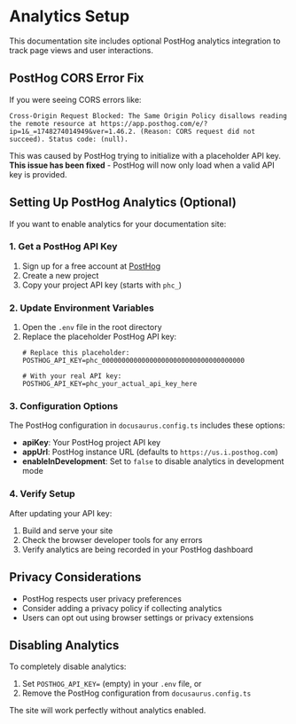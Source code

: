 # Analytics Setup

This documentation site includes optional PostHog analytics integration to track page views and user interactions.

## PostHog CORS Error Fix

If you were seeing CORS errors like:
```
Cross-Origin Request Blocked: The Same Origin Policy disallows reading the remote resource at https://app.posthog.com/e/?ip=1&_=1748274014949&ver=1.46.2. (Reason: CORS request did not succeed). Status code: (null).
```

This was caused by PostHog trying to initialize with a placeholder API key. **This issue has been fixed** - PostHog will now only load when a valid API key is provided.

## Setting Up PostHog Analytics (Optional)

If you want to enable analytics for your documentation site:

### 1. Get a PostHog API Key

1. Sign up for a free account at [PostHog](https://posthog.com)
2. Create a new project
3. Copy your project API key (starts with `phc_`)

### 2. Update Environment Variables

1. Open the `.env` file in the root directory
2. Replace the placeholder PostHog API key:
   ```env
   # Replace this placeholder:
   POSTHOG_API_KEY=phc_000000000000000000000000000000000000
   
   # With your real API key:
   POSTHOG_API_KEY=phc_your_actual_api_key_here
   ```

### 3. Configuration Options

The PostHog configuration in `docusaurus.config.ts` includes these options:

- **apiKey**: Your PostHog project API key
- **appUrl**: PostHog instance URL (defaults to `https://us.i.posthog.com`)
- **enableInDevelopment**: Set to `false` to disable analytics in development mode

### 4. Verify Setup

After updating your API key:

1. Build and serve your site
2. Check the browser developer tools for any errors
3. Verify analytics are being recorded in your PostHog dashboard

## Privacy Considerations

- PostHog respects user privacy preferences
- Consider adding a privacy policy if collecting analytics
- Users can opt out using browser settings or privacy extensions

## Disabling Analytics

To completely disable analytics:

1. Set `POSTHOG_API_KEY=` (empty) in your `.env` file, or
2. Remove the PostHog configuration from `docusaurus.config.ts`

The site will work perfectly without analytics enabled.

